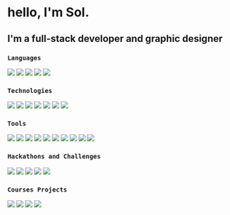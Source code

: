 # hello, I'm Sol.

## I'm a full-stack developer and graphic designer

### `Languages`
![](https://img.shields.io/badge/CSS3-1572B6.svg?style=for-the-badge&logo=CSS3&logoColor=white)
![](https://img.shields.io/badge/HTML5-E34F26.svg?style=for-the-badge&logo=HTML5&logoColor=white)
![](https://img.shields.io/badge/JavaScript-F7DF1E.svg?style=for-the-badge&logo=JavaScript&logoColor=black)
![](https://img.shields.io/badge/TypeScript-3178C6.svg?style=for-the-badge&logo=TypeScript&logoColor=white)
![](https://img.shields.io/badge/Java-ED8B00?style=for-the-badge&logo=java&logoColor=white)

### `Technologies`
![](https://img.shields.io/badge/Angular-0F0F11.svg?style=for-the-badge&logo=Angular&logoColor=white)
![](https://img.shields.io/badge/React-61DAFB.svg?style=for-the-badge&logo=React&logoColor=black)
![](https://img.shields.io/badge/Node.js-339933.svg?style=for-the-badge&logo=nodedotjs&logoColor=white)
![](https://img.shields.io/badge/Express-000000.svg?style=for-the-badge&logo=Express&logoColor=white)
![](https://img.shields.io/badge/Spring-6DB33F.svg?style=for-the-badge&logo=Spring&logoColor=white)
![](https://img.shields.io/badge/Arduino-00979D?style=for-the-badge&logo=Arduino&logoColor=white)
![](https://img.shields.io/badge/Unity-000000.svg?style=for-the-badge&logo=Unity&logoColor=white)

### `Tools`
![](https://img.shields.io/badge/Adobe%20Illustrator-FF9A00.svg?style=for-the-badge&logo=Adobe-Illustrator&logoColor=white)
![](https://img.shields.io/badge/Adobe%20Photoshop-31A8FF.svg?style=for-the-badge&logo=Adobe-Photoshop&logoColor=white)
![](https://img.shields.io/badge/Figma-F24E1E.svg?style=for-the-badge&logo=Figma&logoColor=white)
![](https://img.shields.io/badge/Canva-00C4CC.svg?style=for-the-badge&logo=Canva&logoColor=white)
![](https://img.shields.io/badge/Dribbble-EA4C89.svg?style=for-the-badge&logo=Dribbble&logoColor=white)
![](https://img.shields.io/badge/Behance-1769FF.svg?style=for-the-badge&logo=Behance&logoColor=white)
![](https://img.shields.io/badge/IntelliJ%20IDEA-000000.svg?style=for-the-badge&logo=IntelliJ-IDEA&logoColor=white)
![](https://img.shields.io/badge/Visual%20Studio%20Code-007ACC.svg?style=for-the-badge&logo=Visual-Studio-Code&logoColor=white)
![](https://img.shields.io/badge/Git-F05032.svg?style=for-the-badge&logo=Git&logoColor=white)
![](https://img.shields.io/badge/GitHub-181717.svg?style=for-the-badge&logo=GitHub&logoColor=white)

### `Hackathons and Challenges`
[![](https://img.shields.io/badge/-🚀%20NASA%20Space%20Apps%202023-000)](https://github.com/SolAndrade/FireWatcher)
[![](https://img.shields.io/badge/-🛍️%20JunctionXMalaga%202023-000)](https://github.com/SolAndrade/CloselyOpenTechies)
[![](https://img.shields.io/badge/-🔢%20Scalian%20Challenge%202023-000)](https://github.com/SolAndrade/ScalianChallenge)
[![](https://img.shields.io/badge/-👨‍💻%20Hickathon%202023-000)](https://github.com/SolAndrade/Hickathon)
[![](https://img.shields.io/badge/-💡%20HackForGood%202022-000)](https://github.com/SolAndrade/HackForGood-Oct-2022)

### `Courses Projects`
[![](https://img.shields.io/badge/-💻%20Full%20Stack%20Bootcamp-000)](https://github.com/SolAndrade/FullStack_Course)
[![](https://img.shields.io/badge/-💻%2042%20School%20Cursus-000)](https://github.com/SolAndrade/42Cursus)
[![](https://img.shields.io/badge/-💻%2042%20School%20Piscine-000)](https://github.com/SolAndrade/42piscine)
[![](https://img.shields.io/badge/-💻%2042%20School%20Web%20Piscine-000)](https://github.com/SolAndrade/42piscine_discovery)
